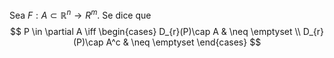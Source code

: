 Sea $F:A\subset\mathbb{R}^n\to R^m$.
Se dice que 
$$
P \in \partial A \iff
\begin{cases}
D_{r}(P)\cap A  & \neq \emptyset \\
D_{r}(P)\cap A^c & \neq \emptyset
\end{cases}
$$